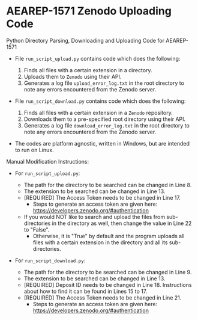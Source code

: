 # AEAREP-1571 Zenodo Uploading Code
Python Directory Parsing, Downloading and Uploading Code for AEAREP-1571

- File `run_script_upload.py` contains code which does the following:
    1. Finds all files with a certain extension in a directory.
    2. Uploads them to `Zenodo` using their API.
    3. Generates a log file `upload_error_log.txt` in the root directory to note any errors encountered from the Zenodo server.

- File `run_script_download.py` contains code which does the following:
    1. Finds all files with a certain extension in a `Zenodo` repository.
    2. Downloads them to a pre-specified root directory using their API.
    3. Generates a log file `download_error_log.txt` in the root directory to note any errors encountered from the Zenodo server.

- The codes are platform agnostic, written in Windows, but are intended to run on Linux.

Manual Modification Instructions:
- For `run_script_upload.py`:
    - The path for the directory to be searched can be changed in Line 8.
    - The extension to be searched can be changed in Line 13. 
    - [REQUIRED] The Access Token needs to be changed in Line 17. 
        - Steps to generate an access token are given here: https://developers.zenodo.org/#authentication
    - If you would NOT like to search and upload the files from sub-directories in the directory as well, then change the value in Line 22 to "False". 
        - Otherwise, it is "True" by default and the program uploads all files with a certain extension in the directory and all its sub-directories.

- For `run_script_download.py`:
    - The path for the directory to be searched can be changed in Line 9.
    - The extension to be searched can be changed in Line 13. 
    - [REQUIRED] Deposit ID needs to be changed in Line 18. Instructions about how to find it can be found in Lines 15 to 17. 
    - [REQUIRED] The Access Token needs to be changed in Line 21. 
        - Steps to generate an access token are given here: https://developers.zenodo.org/#authentication

